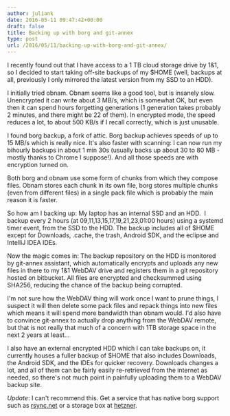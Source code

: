 ```yaml
---
author: juliank
date: 2016-05-11 09:47:42+00:00
draft: false
title: Backing up with borg and git-annex
type: post
url: /2016/05/11/backing-up-with-borg-and-git-annex/
---
```


I recently found out that I have access to a 1 TB cloud storage drive by 1&1, so I decided to start taking off-site backups of my $HOME (well, backups at all, previously I only mirrored the latest version from my SSD to an HDD).

I initially tried obnam. Obnam seems like a good tool, but is insanely slow. Unencrypted it can write about 3 MB/s, which is somewhat OK, but even then it can spend hours forgetting generations (1 generation takes probably 2 minutes, and there might be 22 of them). In encrypted mode, the speed reduces a lot, to about 500 KB/s if I recall correctly, which is just unusable.

I found borg backup, a fork of attic. Borg backup achieves speeds of up to 15 MB/s which is really nice. It's also faster with scanning: I can now run my bihourly backups in about 1 min 30s (usually backs up about 30 to 80 MB - mostly thanks to Chrome I suppose!). And all those speeds are with encryption turned on.

Both borg and obnam use some form of chunks from which they compose files. Obnam stores each chunk in its own file, borg stores multiple chunks (even from different files) in a single pack file which is probably the main reason it is faster.

So how am I backing up: My laptop has an internal SSD and an HDD.  I backup every 2 hours (at 09,11,13,15,17,19,21,23,01:00 hours) using a systemd timer event, from the SSD to the HDD. The backup includes all of $HOME except for Downloads, .cache, the trash, Android SDK, and the eclipse and IntelliJ IDEA IDEs.

Now the magic comes in: The backup repository on the HDD is monitored by git-annex assistant, which automatically encrypts and uploads any new files in there to my 1&1 WebDAV drive and registers them in a git repository hosted on bitbucket. All files are encrypted and checksummed using SHA256, reducing the chance of the backup being corrupted.

I'm not sure how the WebDAV thing will work once I want to prune things, I suspect it will then delete some pack files and repack things into new files which means it will spend more bandwidth than obnam would. I'd also have to convince git-annex to actually drop anything from the WebDAV remote, but that is not really that much of a concern with 1TB storage space in the next 2 years at least...

I also have an external encrypted HDD which I can take backups on, it currently houses a fuller backup of $HOME that also includes Downloads, the Android SDK, and the IDEs for quicker recovery. Downloads changes a lot, and all of them can be fairly easily re-retrieved from the internet as needed, so there's not much point in painfully uploading them to a WebDAV backup site.


*Update*: I can't recommend this. Get a service that has native borg support such as [rsync.net](https://www.rsync.net/products/attic.html) or a storage box at [hetzner](https://wiki.hetzner.de/index.php/BorgBackup/en).
